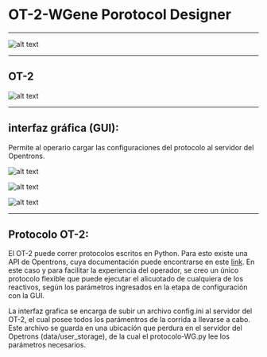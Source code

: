# OT-2-WGene Porotocol Designer
___

![alt text](https://i.ibb.co/SmfhkrS/logo.png?raw=true "Logo")
___

## OT-2

![alt text](https://i.ibb.co/rKPVnnk/OT-2.png?raw=true "OT-2")

___

## interfaz gráfica (GUI):

Permite al operario cargar las configuraciones del protocolo al servidor del Opentrons.

![alt text](https://i.ibb.co/Wt7cT04/MAIN.png?raw=true "Main")

![alt text](https://i.ibb.co/g3m3gfs/avanzadas.png?raw=true "Avanzadas")

![alt text](https://i.ibb.co/K9SbYNq/protocolo.png?raw=true "Protocolo")

___

## Protocolo OT-2:

El OT-2 puede correr protocolos escritos en Python. Para esto existe una API de Opentrons, cuya documentación puede encontrarse en este [link](https://docs.opentrons.com/OpentronsPythonAPIV2.pdf). 
En este caso y para facilitar la experiencia del operador, se creo un único protocolo flexible que puede ejecutar el alicuotado de cualquiera de los reactivos, según los parámetros ingresados en la etapa de configuración con la GUI.

La interfaz grafica se encarga de subir un archivo config.ini al servidor del OT-2, el cual posee todos los parámentros de la corrida a llevarse a cabo. Este archivo se guarda en una ubicación que perdura en el servidor del Opetrons (data/user_storage), de la cual el protocolo-WG.py lee los parámetros necesarios.
